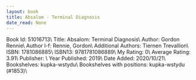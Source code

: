 ```yaml
---
layout: book
title: Absalom - Terminal Diagnosis
date_read: None
---
```


Book Id: 51016713\ 
Title: Absalom: Terminal Diagnosis\ 
Author: Gordon Rennie\ 
Author l-f: Rennie, Gordon\ 
Additional Authors: Tiernen Trevallion\ 
ISBN: 1781086885\ 
ISBN13: 9781781086889\ 
My Rating: 0\ 
Average Rating: 3.91\ 
Publisher: \ 
Year Published: 2019\ 
Date Added: 2020/10/21\ 
Bookshelves: kupka-wstydu\ 
Bookshelves with positions: kupka-wstydu (#1853)\ 

